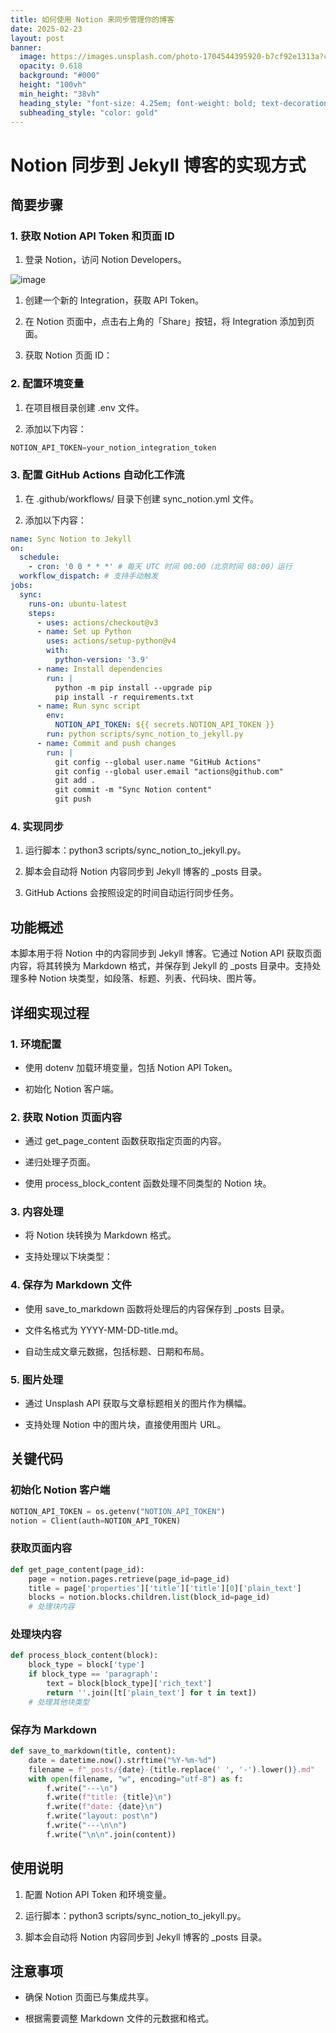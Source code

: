 ```yaml
---
title: 如何使用 Notion 来同步管理你的博客
date: 2025-02-23
layout: post
banner:
  image: https://images.unsplash.com/photo-1704544395920-b7cf92e1313a?crop=entropy&cs=tinysrgb&fit=max&fm=jpg&ixid=M3w2OTIwMzJ8MHwxfHJhbmRvbXx8fHx8fHx8fDE3NDAyOTkwMDJ8&ixlib=rb-4.0.3&q=80&w=1080
  opacity: 0.618
  background: "#000"
  height: "100vh"
  min_height: "38vh"
  heading_style: "font-size: 4.25em; font-weight: bold; text-decoration: underline"
  subheading_style: "color: gold"
---
```


# Notion 同步到 Jekyll 博客的实现方式

## 简要步骤

### 1. 获取 Notion API Token 和页面 ID

1. 登录 Notion，访问 Notion Developers。

![image](https://prod-files-secure.s3.us-west-2.amazonaws.com/a7a0cc5a-89b9-4cda-8686-1fba0ca52f40/d19c1afe-dea5-4312-9333-786b0ba83054/image.png?X-Amz-Algorithm=AWS4-HMAC-SHA256&X-Amz-Content-Sha256=UNSIGNED-PAYLOAD&X-Amz-Credential=ASIAZI2LB466UUOZLDV3%2F20250223%2Fus-west-2%2Fs3%2Faws4_request&X-Amz-Date=20250223T082322Z&X-Amz-Expires=3600&X-Amz-Security-Token=IQoJb3JpZ2luX2VjENX%2F%2F%2F%2F%2F%2F%2F%2F%2F%2FwEaCXVzLXdlc3QtMiJHMEUCIQChXdK7pP%2F%2BpdXd%2BBYEyvzUZ2M03dEWfahGoq3O5XOrlwIgS2WzWw7fiWdgRyaTessDJK62bG%2BA3dlsKN6TVed9f3kqiAQI%2Fv%2F%2F%2F%2F%2F%2F%2F%2F%2F%2FARAAGgw2Mzc0MjMxODM4MDUiDEQ5yK6dCzYVCFKFFSrcA%2F5qnAUiJyxKKEIj4134j0yjaMcVr%2Br4v%2FXeS5O2aBPr2%2F5zLxTnt6ew9J%2FRx5t07ho6bTOx8ALgWfLF%2FgH5%2FhNuHjWW6VMylHDVyJgyz6TvafyQVufrsJylwcN7KZxjTYHiQSn2iMTpxjc4P%2FEjl3JdRP5oEdTGEs1ajPYfv3QQZXxdaSURT61WALGxloZ6IqOk0DG2NcUCje%2FTRkHRybU09sSsOcOR0HqYG0ADlfzZNhd6zRXtom11YF4LJe4W9RwNMkUkGfmLijtQyrgf6xyewMhPzOV4vWvtw6TUNVn4MA3xRiN2JFdHtzUbpf3dhj1Kdpo2P5RaCIZdUXd1ZD9EbxG2WOYzMLQFPZaiAZ1ccqTF9ilo9ju0UpMHx6qeFGAtXuuR0OECfBasiZSuEyxNyCHYhnPIVcwanjfN%2B9h%2FI3Wlchel42pSeEc7oxjTzRV4M2XPQWWkZPD5slqZupxu%2FEecOsOHNhT3EghD2o9HGwLYOZLZn2C3rRA%2Far5s0tI1YOsoIMYLCWPKCxcEUiro2M2oVVWLUvr6dN43NChBJr5ISgjz%2BsQgiVMna5mZ1Ticb8V9F%2FLDIpeLx46WNI8xKveJNdxcySYhwPwv09od8Qd9RE1cFVtOffhfMPva6r0GOqUBWvg1d%2FBvIqqLsPTvPWnkRDtnDqctlvI0VkEUWIP0cz8RM5%2BjaOCjscQDy9xhauzLcZsiFki%2BTIb2tCyCk7v4Sie%2BZP1IKNb0gBIEivxvXd6idPwJ3%2BosDuHKm1rccoymrtQHeWcdf%2B0OVEKZruYHCR5BaRbmUIVGUjxyOvAFR2WEV%2BjBZb4wHVNYC8JT91l2W9yT6WOFYcHqNtMEmuIXTLXGpwJh&X-Amz-Signature=04365af5021687d0427fb3441e422f6ba8f79042e5f1f69d49e7ce9c8f8083d6&X-Amz-SignedHeaders=host&x-id=GetObject)

1. 创建一个新的 Integration，获取 API Token。

1. 在 Notion 页面中，点击右上角的「Share」按钮，将 Integration 添加到页面。

1. 获取 Notion 页面 ID：


### 2. 配置环境变量

1. 在项目根目录创建 .env 文件。

1. 添加以下内容：

```javascript
NOTION_API_TOKEN=your_notion_integration_token
```

### 3. 配置 GitHub Actions 自动化工作流

1. 在 .github/workflows/ 目录下创建 sync_notion.yml 文件。

1. 添加以下内容：

```yaml
name: Sync Notion to Jekyll
on:
  schedule:
    - cron: '0 0 * * *' # 每天 UTC 时间 00:00（北京时间 08:00）运行
  workflow_dispatch: # 支持手动触发
jobs:
  sync:
    runs-on: ubuntu-latest
    steps:
      - uses: actions/checkout@v3
      - name: Set up Python
        uses: actions/setup-python@v4
        with:
          python-version: '3.9'
      - name: Install dependencies
        run: |
          python -m pip install --upgrade pip
          pip install -r requirements.txt
      - name: Run sync script
        env:
          NOTION_API_TOKEN: ${{ secrets.NOTION_API_TOKEN }}
        run: python scripts/sync_notion_to_jekyll.py
      - name: Commit and push changes
        run: |
          git config --global user.name "GitHub Actions"
          git config --global user.email "actions@github.com"
          git add .
          git commit -m "Sync Notion content"
          git push
```

### 4. 实现同步

1. 运行脚本：python3 scripts/sync_notion_to_jekyll.py。

1. 脚本会自动将 Notion 内容同步到 Jekyll 博客的 _posts 目录。

1. GitHub Actions 会按照设定的时间自动运行同步任务。

## 功能概述

本脚本用于将 Notion 中的内容同步到 Jekyll 博客。它通过 Notion API 获取页面内容，将其转换为 Markdown 格式，并保存到 Jekyll 的 _posts 目录中。支持处理多种 Notion 块类型，如段落、标题、列表、代码块、图片等。

## 详细实现过程

### 1. 环境配置

- 使用 dotenv 加载环境变量，包括 Notion API Token。

- 初始化 Notion 客户端。

### 2. 获取 Notion 页面内容

- 通过 get_page_content 函数获取指定页面的内容。

- 递归处理子页面。

- 使用 process_block_content 函数处理不同类型的 Notion 块。

### 3. 内容处理

- 将 Notion 块转换为 Markdown 格式。

- 支持处理以下块类型：


### 4. 保存为 Markdown 文件

- 使用 save_to_markdown 函数将处理后的内容保存到 _posts 目录。

- 文件名格式为 YYYY-MM-DD-title.md。

- 自动生成文章元数据，包括标题、日期和布局。

### 5. 图片处理

- 通过 Unsplash API 获取与文章标题相关的图片作为横幅。

- 支持处理 Notion 中的图片块，直接使用图片 URL。

## 关键代码

### 初始化 Notion 客户端

```python
NOTION_API_TOKEN = os.getenv("NOTION_API_TOKEN")
notion = Client(auth=NOTION_API_TOKEN)
```

### 获取页面内容

```python
def get_page_content(page_id):
    page = notion.pages.retrieve(page_id=page_id)
    title = page['properties']['title']['title'][0]['plain_text']
    blocks = notion.blocks.children.list(block_id=page_id)
    # 处理块内容
```

### 处理块内容

```python
def process_block_content(block):
    block_type = block['type']
    if block_type == 'paragraph':
        text = block[block_type]['rich_text']
        return ''.join([t['plain_text'] for t in text])
    # 处理其他块类型
```

### 保存为 Markdown

```python
def save_to_markdown(title, content):
    date = datetime.now().strftime("%Y-%m-%d")
    filename = f"_posts/{date}-{title.replace(' ', '-').lower()}.md"
    with open(filename, "w", encoding="utf-8") as f:
        f.write("---\n")
        f.write(f"title: {title}\n")
        f.write(f"date: {date}\n")
        f.write("layout: post\n")
        f.write("---\n\n")
        f.write("\n\n".join(content))
```

## 使用说明

1. 配置 Notion API Token 和环境变量。

1. 运行脚本：python3 scripts/sync_notion_to_jekyll.py。

1. 脚本会自动将 Notion 内容同步到 Jekyll 博客的 _posts 目录。

## 注意事项

- 确保 Notion 页面已与集成共享。

- 根据需要调整 Markdown 文件的元数据和格式。